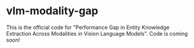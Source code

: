 # vlm-modality-gap

This is the official code for "Performance Gap in Entity Knowledge Extraction Across Modalities in Vision Language Models". Code is coming soon!

